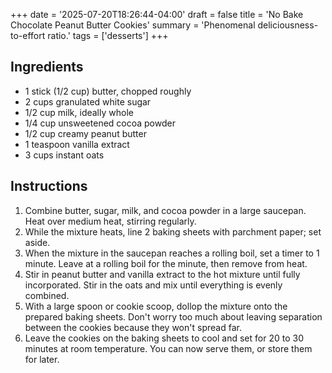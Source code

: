 +++
date = '2025-07-20T18:26:44-04:00'
draft = false
title = 'No Bake Chocolate Peanut Butter Cookies'
summary = 'Phenomenal deliciousness-to-effort ratio.'
tags = ['desserts']
+++

## Ingredients
- 1 stick (1/2 cup) butter, chopped roughly
- 2 cups granulated white sugar
- 1/2 cup milk, ideally whole
- 1/4 cup unsweetened cocoa powder
- 1/2 cup creamy peanut butter
- 1 teaspoon vanilla extract
- 3 cups instant oats

## Instructions

1. Combine butter, sugar, milk, and cocoa powder in a large saucepan. Heat over medium heat, stirring regularly.
2. While the mixture heats, line 2 baking sheets with parchment paper; set aside.
3. When the mixture in the saucepan reaches a rolling boil, set a timer to 1 minute. Leave at a rolling boil for the minute, then remove from heat.
4. Stir in peanut butter and vanilla extract to the hot mixture until fully incorporated. Stir in the oats and mix until everything is evenly combined.
5. With a large spoon or cookie scoop, dollop the mixture onto the prepared baking sheets. Don't worry too much about leaving separation between the cookies because they won't spread far.
6. Leave the cookies on the baking sheets to cool and set for 20 to 30 minutes at room temperature. You can now serve them, or store them for later.

